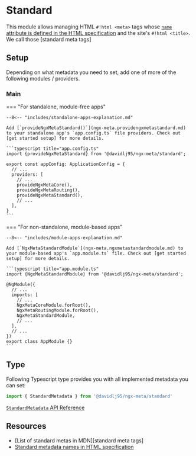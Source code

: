 # Standard

This module allows managing HTML `#!html <meta>` tags whose [`name` attribute is defined in the HTML specification][html-spec-standard-metas] and the site's `#!html <title>`. We call those [standard meta tags]

## Setup

Depending on what metadata you need to set, add one of more of the following modules / providers.

### Main

=== "For standalone, module-free apps"

    --8<-- "includes/standalone-apps-explanation.md"

    Add [`provideNgxMetaStandard()`](ngx-meta.providengxmetastandard.md) to your standalone app's `app.config.ts` file providers. Check out [get started setup] for more details.

    ```typescript title="app.config.ts"
    import {provideNgxMetaStandard} from '@davidlj95/ngx-meta/standard';

    export const appConfig: ApplicationConfig = {
      // ...
      providers: [
        // ...
        provideNgxMetaCore(),
        provideNgxMetaRouting(),
        provideNgxMetaStandard(),
        // ...
      ],
    }
    ```

=== "For non-standalone, module-based apps"

    --8<-- "includes/module-apps-explanation.md"

    Add [`NgxMetaStandardModule`](ngx-meta.ngxmetastandardmodule.md) to your module-based app's `app.module.ts` file. Check out [get started setup] for more details.

    ```typescript title="app.module.ts"
    import {NgxMetaStandardModule} from '@davidlj95/ngx-meta/standard';

    @NgModule({
      // ...
      imports: [
        // ...
        NgxMetaCoreModule.forRoot(),
        NgxMetaRoutingModule.forRoot(),
        NgxMetaStandardModule,
        // ...
      ],
      // ...
    })
    export class AppModule {}
    ```

## Type

Following Typescript type provides you with all implemented metadata you can set:

```typescript
import { StandardMetadata } from '@davidlj95/ngx-meta/standard'
```

[`StandardMetadata` API Reference](ngx-meta.standardmetadata.md)

## Resources

- [List of standard metas in MDN][standard meta tags]
- [Standard metadata names in HTML specification][html-spec-standard-metas]

[html-spec-standard-metas]: https://html.spec.whatwg.org/multipage/semantics.html#standard-metadata-names
